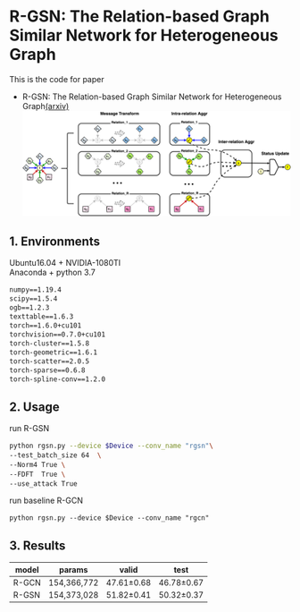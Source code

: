 # R-GSN: The Relation-based Graph Similar Network for Heterogeneous Graph
This is the code for paper
- R-GSN: The Relation-based Graph Similar Network for Heterogeneous Graph[(arxiv)](https://arxiv.org/abs/2103.07877)
![RGSN-General-Paradigm](https://github.com/xjtuwxliang/R-GSN/blob/main/pics/RGSN-General-Paradigm.png)


## 1. Environments
Ubuntu16.04 + NVIDIA-1080TI \
Anaconda + python 3.7 
```text
numpy==1.19.4
scipy==1.5.4
ogb==1.2.3
texttable==1.6.3
torch==1.6.0+cu101
torchvision==0.7.0+cu101
torch-cluster==1.5.8
torch-geometric==1.6.1
torch-scatter==2.0.5
torch-sparse==0.6.8
torch-spline-conv==1.2.0
```

## 2. Usage

run R-GSN
```bash
python rgsn.py --device $Device --conv_name "rgsn"\
--test_batch_size 64  \
--Norm4 True \
--FDFT  True \
--use_attack True 
```

run baseline R-GCN
```base
python rgsn.py --device $Device --conv_name "rgcn"
```

## 3. Results
| model | params | valid | test|
| ------ | ------ | ------ | ----|
| R-GCN | 154,366,772 | 47.61±0.68 | 46.78±0.67 |
| R-GSN | 154,373,028 | 51.82±0.41 | 50.32±0.37 |
